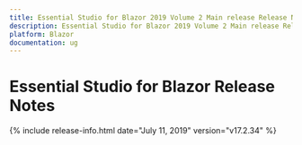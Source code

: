 ```yaml
---
title: Essential Studio for Blazor 2019 Volume 2 Main release Release Notes  
description: Essential Studio for Blazor 2019 Volume 2 Main release Release Notes  
platform: Blazor
documentation: ug
---
```


# Essential Studio for Blazor  Release Notes  

{% include release-info.html date="July 11, 2019"  version="v17.2.34" %} 


